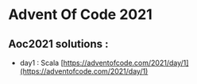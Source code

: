 # Advent Of Code 2021

## Aoc2021 solutions :

- day1 : Scala [https://adventofcode.com/2021/day/1](https://adventofcode.com/2021/day/1)